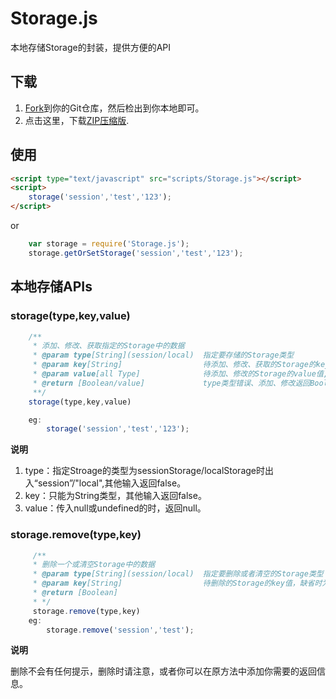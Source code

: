# Storage.js

本地存储Storage的封装，提供方便的API

## 下载

1. [Fork](https://github.com/chping2125/storage.js)到你的Git仓库，然后检出到你本地即可。
2. 点击这里，下载[ZIP压缩版](https://github.com/chping2125/storage.js/archive/master.zip).

## 使用

```html
<script type="text/javascript" src="scripts/Storage.js"></script>
<script>
	storage('session','test','123');
</script>
```
or
```js
	var storage = require('Storage.js');
	storage.getOrSetStorage('session','test','123');
```

## 本地存储APIs
### storage(type,key,value)

```js
	/**
	 * 添加、修改、获取指定的Storage中的数据
	 * @param type[String](session/local)  指定要存储的Storage类型
	 * @param key[String]                  待添加、修改、获取的Storage的key值
	 * @param value[all Type]              待添加、修改的Storage的value值,缺省时为获取数据
	 * @return [Boolean/value]             type类型错误、添加、修改返回Boolean,获取返回value值或null
	 **/
	storage(type,key,value)

	eg:
		storage('session','test','123');
```
**说明**

1. type：指定Stroage的类型为sessionStorage/localStorage时出入“session”/"local",其他输入返回false。
2. key：只能为String类型，其他输入返回false。
3. value：传入null或undefined的时，返回null。

### storage.remove(type,key)
```js
	 /**
	 * 删除一个或清空Storage中的数据
	 * @param type[String](session/local)  指定要删除或者清空的Storage类型
	 * @param key[String]                  待删除的Storage的key值，缺省时为清空所有Storage
	 * @return [Boolean]
	 * */
	 storage.remove(type,key)
	eg:
		storage.remove('session','test');
```
**说明**

删除不会有任何提示，删除时请注意，或者你可以在原方法中添加你需要的返回信息。
